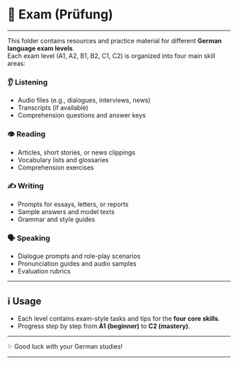 # 📝 Exam (Prüfung)

---

This folder contains resources and practice material for different **German language exam levels**.  
Each exam level (A1, A2, B1, B2, C1, C2) is organized into four main skill areas:

### 👂 Listening
- Audio files (e.g., dialogues, interviews, news)
- Transcripts (if available)
- Comprehension questions and answer keys

### 👁️ Reading
- Articles, short stories, or news clippings
- Vocabulary lists and glossaries
- Comprehension exercises

### ✍️ Writing
- Prompts for essays, letters, or reports
- Sample answers and model texts
- Grammar and style guides

### 🗣️ Speaking
- Dialogue prompts and role-play scenarios
- Pronunciation guides and audio samples
- Evaluation rubrics

---

## ℹ️ Usage

- Each level contains exam-style tasks and tips for the **four core skills**.  
- Progress step by step from **A1 (beginner)** to **C2 (mastery)**.

---

✨ Good luck with your German studies!  

---